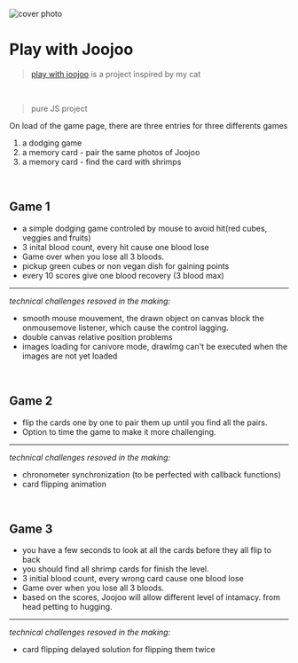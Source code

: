 
![cover photo](/images/cover.png)

# Play with Joojoo
> [play with joojoo](https://sw-li.github.io/playwithJoojoo/) is a project inspired by my cat
<br>

> pure JS project


On load of the game page, there are three entries for three differents games
1. a dodging game
2. a memory card - pair the same photos of Joojoo
3. a memory card - find the card with shrimps



<br>

## Game 1
- a simple dodging game controled by mouse to avoid hit(red cubes, veggies and fruits)
- 3 inital blood count, every hit cause one blood lose
- Game over when you lose all 3 bloods. 
- pickup green cubes or non vegan dish for gaining points
- every 10 scores give one blood recovery (3 blood max)
---

*technical challenges resoved in the making:*
- smooth mouse mouvement, the drawn object on canvas block the onmousemove listener, which cause the control lagging. 
- double canvas relative position problems
- images loading for canivore mode, drawImg can't be executed when the images are not yet loaded

<br> 

## Game 2

- flip the cards one by one to pair them up until you find all the pairs. 
- Option to time the game to make it more challenging. 

---
*technical challenges resoved in the making:*
- chronometer synchronization (to be perfected with callback functions)
- card flipping animation


<br>

## Game 3
- you have a few seconds to look at all the cards before they all flip to back 
- you should find all shrimp cards for finish the level. 
- 3 initial blood count, every wrong card cause one blood lose
- Game over when you lose all 3 bloods. 
- based on the scores, Joojoo will allow different level of intamacy. from head petting to hugging. 
---
*technical challenges resoved in the making:*
- card flipping delayed solution for flipping them twice
